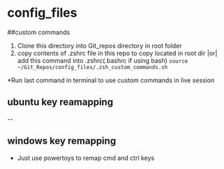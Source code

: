 # config_files

##custom commands
1. Clone this directory into Git_repos directory in root folder
2. copy contents of .zshrc file in this repo to copy located in root dir
|or| add this command into .zshrc(.bashrc if using bash) 
`source ~/Git_Repos/config_files/.zsh_custom_commands.sh`

*Run last command in terminal to use custom commands in live session


## ubuntu key reamapping
--

## windows key remapping
- Just use powertoys to remap cmd and ctrl keys